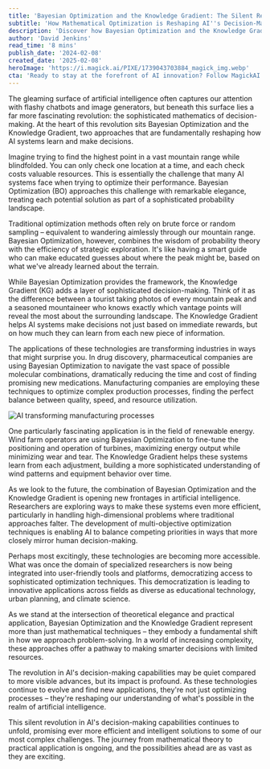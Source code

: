 ```yaml
---
title: 'Bayesian Optimization and the Knowledge Gradient: The Silent Revolution in AI''s Decision-Making'
subtitle: 'How Mathematical Optimization is Reshaping AI''s Decision-Making Capabilities'
description: 'Discover how Bayesian Optimization and the Knowledge Gradient are revolutionizing AI''s decision-making capabilities, from drug discovery to renewable energy optimization. This deep dive explores the mathematical foundations reshaping how artificial intelligence approaches complex problems.'
author: 'David Jenkins'
read_time: '8 mins'
publish_date: '2024-02-08'
created_date: '2025-02-08'
heroImage: 'https://i.magick.ai/PIXE/1739043703884_magick_img.webp'
cta: 'Ready to stay at the forefront of AI innovation? Follow MagickAI on LinkedIn for regular insights into groundbreaking developments in artificial intelligence and optimization techniques!'
---
```


The gleaming surface of artificial intelligence often captures our attention with flashy chatbots and image generators, but beneath this surface lies a far more fascinating revolution: the sophisticated mathematics of decision-making. At the heart of this revolution sits Bayesian Optimization and the Knowledge Gradient, two approaches that are fundamentally reshaping how AI systems learn and make decisions.

Imagine trying to find the highest point in a vast mountain range while blindfolded. You can only check one location at a time, and each check costs valuable resources. This is essentially the challenge that many AI systems face when trying to optimize their performance. Bayesian Optimization (BO) approaches this challenge with remarkable elegance, treating each potential solution as part of a sophisticated probability landscape.

Traditional optimization methods often rely on brute force or random sampling – equivalent to wandering aimlessly through our mountain range. Bayesian Optimization, however, combines the wisdom of probability theory with the efficiency of strategic exploration. It's like having a smart guide who can make educated guesses about where the peak might be, based on what we've already learned about the terrain.

While Bayesian Optimization provides the framework, the Knowledge Gradient (KG) adds a layer of sophisticated decision-making. Think of it as the difference between a tourist taking photos of every mountain peak and a seasoned mountaineer who knows exactly which vantage points will reveal the most about the surrounding landscape. The Knowledge Gradient helps AI systems make decisions not just based on immediate rewards, but on how much they can learn from each new piece of information.

The applications of these technologies are transforming industries in ways that might surprise you. In drug discovery, pharmaceutical companies are using Bayesian Optimization to navigate the vast space of possible molecular combinations, dramatically reducing the time and cost of finding promising new medications. Manufacturing companies are employing these techniques to optimize complex production processes, finding the perfect balance between quality, speed, and resource utilization.

![AI transforming manufacturing processes](https://i.magick.ai/PIXE/1739043703888_magick_img.webp)

One particularly fascinating application is in the field of renewable energy. Wind farm operators are using Bayesian Optimization to fine-tune the positioning and operation of turbines, maximizing energy output while minimizing wear and tear. The Knowledge Gradient helps these systems learn from each adjustment, building a more sophisticated understanding of wind patterns and equipment behavior over time.

As we look to the future, the combination of Bayesian Optimization and the Knowledge Gradient is opening new frontages in artificial intelligence. Researchers are exploring ways to make these systems even more efficient, particularly in handling high-dimensional problems where traditional approaches falter. The development of multi-objective optimization techniques is enabling AI to balance competing priorities in ways that more closely mirror human decision-making.

Perhaps most excitingly, these technologies are becoming more accessible. What was once the domain of specialized researchers is now being integrated into user-friendly tools and platforms, democratizing access to sophisticated optimization techniques. This democratization is leading to innovative applications across fields as diverse as educational technology, urban planning, and climate science.

As we stand at the intersection of theoretical elegance and practical application, Bayesian Optimization and the Knowledge Gradient represent more than just mathematical techniques – they embody a fundamental shift in how we approach problem-solving. In a world of increasing complexity, these approaches offer a pathway to making smarter decisions with limited resources.

The revolution in AI's decision-making capabilities may be quiet compared to more visible advances, but its impact is profound. As these technologies continue to evolve and find new applications, they're not just optimizing processes – they're reshaping our understanding of what's possible in the realm of artificial intelligence.

This silent revolution in AI's decision-making capabilities continues to unfold, promising ever more efficient and intelligent solutions to some of our most complex challenges. The journey from mathematical theory to practical application is ongoing, and the possibilities ahead are as vast as they are exciting.